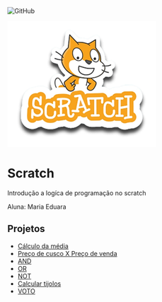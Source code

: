 ![GitHub](https://img.shields.io/github/license/eduardapereiira/scratch)

![scratch](https://github.com/eduardapereiira/Scratch/blob/main/assets/icons/scratch.png)

# Scratch
Introdução a logíca de programação no scratch

Aluna: Maria Eduara
## Projetos
- [Cálculo da média](https://scratch.mit.edu/projects/881964936/)
- [Preço de cusco X Preço de venda](https://scratch.mit.edu/projects/884630010/)
- [AND](https://scratch.mit.edu/projects/888057807/)
- [OR](https://scratch.mit.edu/projects/888085495/)
- [NOT](https://scratch.mit.edu/projects/888086305/)
- [Calcular tijolos](https://scratch.mit.edu/projects/889251503/)
- [VOTO](https://scratch.mit.edu/projects/889251505/)
